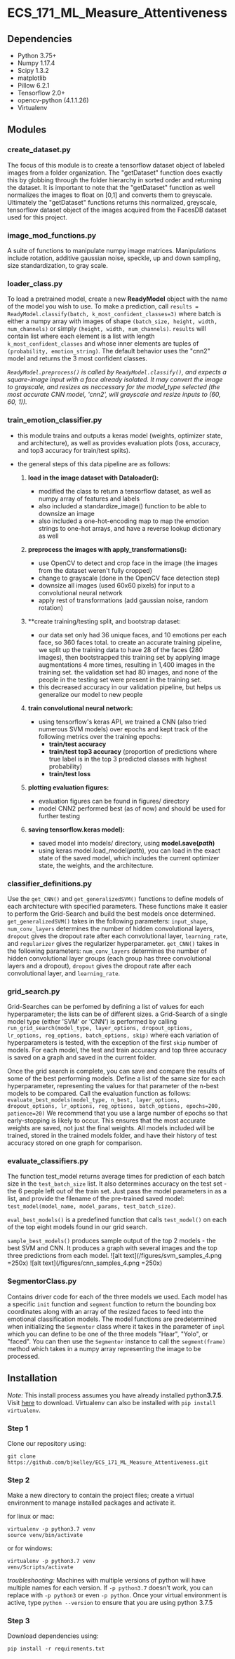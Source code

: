 # ECS_171_ML_Measure_Attentiveness

## Dependencies
* Python 3.75+
* Numpy 1.17.4
* Scipy 1.3.2
* matplotlib
* Pillow 6.2.1
* Tensorflow 2.0+
* opencv-python (4.1.1.26)
* Virtualenv

## Modules

### create_dataset.py
The focus of this module is to create a tensorflow dataset object of labeled images from a folder organization. The "getDataset" function does exactly this by globbing through the folder hierarchy in sorted order and returning the dataset. It is important to note that the "getDataset" function as well normalizes the images to float on [0,1] and converts them to greyscale. Ultimately the "getDataset" functions returns this normalized, greyscale, tensorflow dataset object of the images acquired from the FacesDB dataset used for this project.

### image_mod_functions.py
A suite of functions to manipulate numpy image matrices. Manipulations include rotation, additive gaussian noise, speckle, up and down sampling, size standardization, to gray scale.

### loader_class.py
To load a pretrained model, create a new **ReadyModel** object with the name of the model you wish to use. To make a prediction, call ```results = ReadyModel.classify(batch, k_most_confident_classes=3)``` where batch is either a numpy array with images of shape ```(batch_size, height, width, num_channels)``` or simply  ```(height, width, num_channels)```. ```results``` will contain list where each element is a list with length ```k_most_confident_classes``` and whose inner elements are tuples of ```(probability, emotion_string)```. The default behavior uses the "cnn2" model and returns the 3 most confident classes.

*```ReadyModel.preprocess()``` is called by ```ReadyModel.classify()```, and expects a square-image input with a face already isolated. It may convert the image to grayscale, and resizes as neccessary for the model_type selected (the most accurate CNN model, 'cnn2', will grayscale and resize inputs to (60, 60, 1)).*

### train_emotion_classifier.py

- this module trains and outputs a keras model (weights, optimizer state, and architecture), as well as provides evaluation plots (loss, accuracy, and top3 accuracy for train/test splits).

- the general steps of this data pipeline are as follows:
    1) **load in the image dataset with Dataloader():**
        - modified the class to return a tensorflow dataset, as well as numpy array of features and labels
        - also included a standardize_image() function to be able to downsize an image
        - also included a one-hot-encoding map to map the emotion strings to one-hot arrays, and have a reverse lookup dictionary as well
    2) **preprocess the images with apply_transformations():**
        - use OpenCV to detect and crop face in the image (the images from the dataset weren't fully cropped)
        - change to grayscale (done in the OpenCV face detection step)
        - downsize all images (used 60x60 pixels) for input to a convolutional neural network
        - apply rest of transformations (add gaussian noise, random rotation)
    3) **create training/testing split, and bootstrap dataset:
        - our data set only had 36 unique faces, and 10 emotions per each face, so 360 faces total. to create an accurate training pipeline, we split up the training data to have 28 of the faces (280 images), then bootstrapped this training set by applying image augmentations 4 more times, resulting in 1,400 images in the training set. the validation set had 80 images, and none of the people in the testing set were present in the training set.
        - this decreased accuracy in our validation pipeline, but helps us generalize our model to new people
    4) **train convolutional neural network:**
        - using tensorflow's keras API, we trained a CNN (also tried numerous SVM models) over epochs and kept track of the following metrics over the training epochs:
            - **train/test accuracy**
            - **train/test top3 accuracy** (proportion of predictions where true label is in the top 3 predicted classes with highest probability)
            - **train/test loss**
     5) **plotting evaluation figures:**
        - evaluation figures can be found in figures/ directory
        - model CNN2 performed best (as of now) and should be used for further testing

     6) **saving tensorflow.keras model):**
        - saved model into models/ directory, using **model.save(*path*)**
        - using keras model.load_model(*path*), you can load in the exact state of the saved model, which includes the current optimizer state, the weights, and the architecture.


### classifier_definitions.py
Use the `get_CNN()` and `get_generalizedSVM()` functions to define models of each architecture with specified parameters.
These functions make it easier to perform the Grid-Search and build the best models once determined.
`get_generalizedSVM()` takes in the following parameters: `input_shape`, `num_conv_layers` determines the number of
 hidden convolutional layers, `dropout` gives the dropout rate after each convolutional layer, `learning_rate`, and
 `regularizer` gives the regularizer hyperparameter. `get_CNN()` takes in the following parameters: `num_conv_layers`
 determines the number of hidden convolutional layer groups (each group has three convolutional layers and a dropout),
  `dropout` gives the dropout rate after each convolutional layer,
 and `learning_rate`.

### grid_search.py
Grid-Searches can be perfomed by defining a list of values for each hyperparameter; the lists can be of different sizes.
a Grid-Search of a single model type (either 'SVM' or 'CNN') is performed by calling
`run_grid_search(model_type, layer_options, dropout_options, lr_options, reg_options, batch_options, skip)` where each variation
of hyperparameters is tested, with the exception of the first `skip` number of models. For each model, the test and train accuracy
and top three accuracy is saved on a graph and saved in the current folder.

Once the grid search is complete, you can save and compare the results of some of the best performing models. Define a
list of the same size for each hyperparameter, representing the values for that parameter of the n-best models to be
compared. Call the evaluation function as follows:
`evaluate_best_models(model_type, n_best, layer_options, dropout_options, lr_options, reg_options, batch_options, epochs=200, patience=20)`
We recommend that you use a large number of epochs so that early-stopping is likely to occur. This ensures that the most
accurate weights are saved, not just the final weights. All models included will be trained, stored in the trained models folder,
and have their history of test accuracy stored on one graph for comparison.

### evaluate_classifiers.py
The function test_model returns average times for prediction of each batch size in the `test_batch_size` list. It also determines accuracy
on the test set - the 6 people left out of the train set. Just pass the model parameters in as a list, and provide the
filename of the pre-trained saved model: `test_model(model_name, model_params, test_batch_size)`.

`eval_best_models()` is a predefined function that calls `test_model()` on each of the top eight models found in our
grid search.

`sample_best_models()` produces sample output of the top 2 models - the best SVM and CNN. It produces a graph with
several images and the top three predictions from each model.
![alt text](/figures/svm_samples_4.png =250x)
![alt text](/figures/cnn_samples_4.png =250x)



 ### SegmentorClass.py

 Contains driver code for each of the three models we used. Each model has a specific `init` function and `segment`
 function to return the bounding box coordinates along with an array of the resized faces to feed into the emotional classification models.
 The model functions are predetermined when initializing the `Segmentor` class where it takes in the parameter of `impl` which you can define to be one of the three models "Haar", "Yolo", or "faced". You can then use the `Segmentor` instance to call the `segment(frame)` method which takes in a numpy array representing the image to be processed.


## Installation
*Note:* This install process assumes you have already installed python**3.7.5**. Visit [here](https://www.python.org/downloads/release/python-375/) to download. Virtualenv can also be installed with ```pip install virtualenv```.
### Step 1
Clone our repository using:

    git clone https://github.com/bjkelley/ECS_171_ML_Measure_Attentiveness.git

### Step 2
Make a new directory to contain the project files; create a virtual environment to manage installed packages and activate it.

for linux or mac:

    virtualenv -p python3.7 venv
    source venv/bin/activate

or for windows:

    virtualenv -p python3.7 venv
    venv/Scripts/activate

*troubleshooting:* Machines with multiple versions of python will have multiple names for each version. If ```-p python3.7``` doesn't work, you can replace with ```-p python3``` or even ```-p python```. Once your virtual environment is active, type ```python --version``` to ensure that you are using python 3.7.5

### Step 3
Download dependencies using:

    pip install -r requirements.txt
